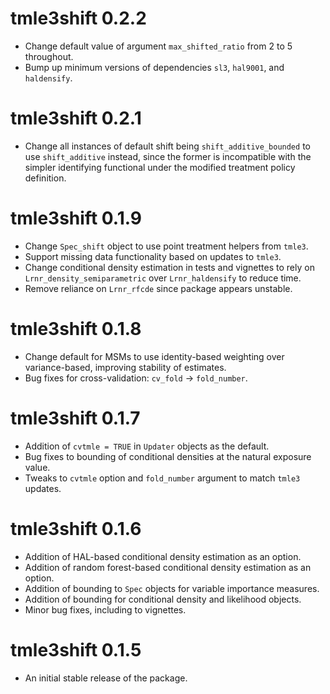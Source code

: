 # tmle3shift 0.2.2

* Change default value of argument `max_shifted_ratio` from 2 to 5 throughout.
* Bump up minimum versions of dependencies `sl3`, `hal9001`, and `haldensify`.

# tmle3shift 0.2.1

* Change all instances of default shift being `shift_additive_bounded` to use
  `shift_additive` instead, since the former is incompatible with the simpler
  identifying functional under the modified treatment policy definition.

# tmle3shift 0.1.9

* Change `Spec_shift` object to use point treatment helpers from `tmle3`.
* Support missing data functionality based on updates to `tmle3`.
* Change conditional density estimation in tests and vignettes to rely on
  `Lrnr_density_semiparametric` over `Lrnr_haldensify` to reduce time.
* Remove reliance on `Lrnr_rfcde` since package appears unstable.

# tmle3shift 0.1.8

* Change default for MSMs to use identity-based weighting over variance-based,
  improving stability of estimates.
* Bug fixes for cross-validation: `cv_fold` -> `fold_number`.

# tmle3shift 0.1.7

* Addition of `cvtmle = TRUE` in `Updater` objects as the default.
* Bug fixes to bounding of conditional densities at the natural exposure value.
* Tweaks to `cvtmle` option and `fold_number` argument to match `tmle3` updates.

# tmle3shift 0.1.6

* Addition of HAL-based conditional density estimation as an option.
* Addition of random forest-based conditional density estimation as an option.
* Addition of bounding to `Spec` objects for variable importance measures.
* Addition of bounding for conditional density and likelihood objects.
* Minor bug fixes, including to vignettes.

# tmle3shift 0.1.5

* An initial stable release of the package.
